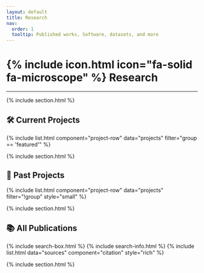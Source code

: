 ```yaml
---
layout: default
title: Research
nav:
  order: 1
  tooltip: Published works, Software, datasets, and more
---
```


# {% include icon.html icon="fa-solid fa-microscope" %} Research

---

{% include section.html %}

## 🛠 Current Projects

<div class="citation-container">
  {% include list.html component="project-row" data="projects" filter="group == 'featured'" %}
</div>

{% include section.html %}

## 📁 Past Projects

<div class="citation-container small">
  {% include list.html component="project-row" data="projects" filter="!group" style="small" %}
</div>

{% include section.html %}

## 📚 All Publications

{% include search-box.html %}
{% include search-info.html %}
{% include list.html data="sources" component="citation" style="rich" %}

{% include section.html %}
